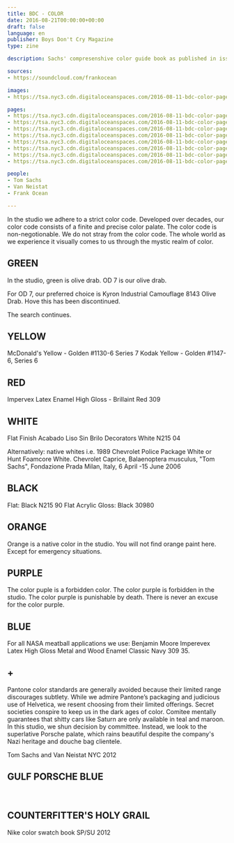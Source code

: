 ```yaml
---
title: BDC - COLOR
date: 2016-08-21T00:00:00+00:00
draft: false
language: en
publisher: Boys Don't Cry Magazine
type: zine

description: Sachs' compresenshive color guide book as published in issue 1 of Boys Don't Cry Magazine.

sources:
- https://soundcloud.com/frankocean

images:
- https://tsa.nyc3.cdn.digitaloceanspaces.com/2016-08-11-bdc-color-page1.webp

pages:
- https://tsa.nyc3.cdn.digitaloceanspaces.com/2016-08-11-bdc-color-page1.webp
- https://tsa.nyc3.cdn.digitaloceanspaces.com/2016-08-11-bdc-color-page2.webp
- https://tsa.nyc3.cdn.digitaloceanspaces.com/2016-08-11-bdc-color-page3.webp
- https://tsa.nyc3.cdn.digitaloceanspaces.com/2016-08-11-bdc-color-page4.webp
- https://tsa.nyc3.cdn.digitaloceanspaces.com/2016-08-11-bdc-color-page5.webp
- https://tsa.nyc3.cdn.digitaloceanspaces.com/2016-08-11-bdc-color-page6.webp
- https://tsa.nyc3.cdn.digitaloceanspaces.com/2016-08-11-bdc-color-page7.webp
- https://tsa.nyc3.cdn.digitaloceanspaces.com/2016-08-11-bdc-color-page8.webp

people:
- Tom Sachs
- Van Neistat
- Frank Ocean

---
```


In the studio we adhere to a strict color code. Developed over decades, our color code consists of a finite and precise color palate. The color code is non-negotionable. We do not stray from the color code. The whole world as we experience it visually comes to us through the mystic realm of color.

## GREEN
In the studio, green is olive drab. OD 7 is our olive drab.

For OD 7, our preferred choice is Kyron Industrial Camouflage 8143 Olive Drab. Hove this has been discontinued.

The search continues.

## YELLOW
McDonald's Yellow - Golden #1130-6 Series 7
Kodak Yellow - Golden #1147-6, Series 6

## RED
Impervex Latex Enamel High Gloss - Brillaint Red 309

## WHITE
Flat Finish Acabado Liso Sin Brilo Decorators White N215 04

Alternatively: native whites i.e. 1989 Chevrolet Police Package White or Hunt Foamcore White. Chevrolet Caprice, Balaenoptera musculus, "Tom Sachs", Fondazione Prada Milan, Italy, 6 April -15 June 2006

## BLACK
Flat: Black N215 90 Flat Acrylic
Gloss: Black 30980

## ORANGE
Orange is a native color in the studio.
You will not find orange paint here.
Except for emergency situations.

## PURPLE
The color puple is a forbidden color. The color purple is forbidden in the studio. The color purple is punishable by death. There is never an excuse for the color purple.

## BLUE
For all NASA meatball applications we use:
Benjamin Moore Imperevex Latex High Gloss Metal and Wood Enamel Classic Navy 309 35.

## +

Pantone color standards are generally avoided because their limited range discourages subtlety. While we admire Pantone’s packaging and judicious use of Helvetica, we resent choosing from their limited offerings. Secret societies conspire to keep us in the dark ages of color. Comitee mentally guarantees that shitty cars like Saturn are only available in teal and maroon.
In this studio, we shun decision by committee. Instead, we look to the superlative Porsche palate, which rains beautiful despite the company's Nazi heritage and douche bag clientele.

Tom Sachs and Van Neistat
NYC 2012


## GULF PORSCHE BLUE ##

&nbsp;

## COUNTERFITTER'S HOLY GRAIL ##
Nike color swatch book SP/SU 2012